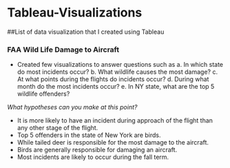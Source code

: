 # Tableau-Visualizations
##List of data visualization that I created using Tableau

### FAA Wild Life Damage to Aircraft
- Created few visualizations to answer questions such as
a. In which state do most incidents occur?b. What wildlife causes the most damage?c. At what points during the flights do incidents occur?d. During what month do the most incidents occur?e. In NY state, what are the top 5 wildlife offenders?*What hypotheses can you make at this point?*- It is more likely to have an incident during approach of the flight than any other stage of the flight.
- Top 5 offenders in the state of New York are birds.
- While tailed deer is responsible for the most damage to the aircraft.
- Birds are generally responsible for damaging an aircraft.
- Most incidents are likely to occur during the fall term.

